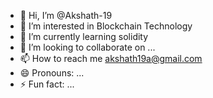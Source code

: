 - 👋 Hi, I’m @Akshath-19
- 👀 I’m interested in Blockchain Technology
- 🌱 I’m currently learning solidity
- 💞️ I’m looking to collaborate on ...
- 📫 How to reach me akshath19a@gmail.com
- 😄 Pronouns: ...
- ⚡ Fun fact: ...

<!---
Akshath-19/Akshath-19 is a ✨ special ✨ repository because its `README.md` (this file) appears on your GitHub profile.
You can click the Preview link to take a look at your changes.
--->
